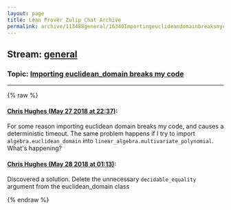 ```yaml
---
layout: page
title: Lean Prover Zulip Chat Archive 
permalink: archive/113488general/16340Importingeuclideandomainbreaksmycode.html
---
```


## Stream: [general](index.html)
### Topic: [Importing euclidean_domain  breaks my code](16340Importingeuclideandomainbreaksmycode.html)

---


{% raw %}
#### [ Chris Hughes (May 27 2018 at 22:37)](https://leanprover.zulipchat.com/#narrow/stream/113488-general/topic/Importing%20euclidean_domain%20%20breaks%20my%20code/near/127176176):
<p>For some reason importing euclidean domain breaks my code, and causes a deterministic timeout. The same problem happens if I try to import <code>algebra.euclidean_domain</code> into <code>linear_algebra.multivariate_polynomial</code>. What's happening?</p>

#### [ Chris Hughes (May 28 2018 at 01:13)](https://leanprover.zulipchat.com/#narrow/stream/113488-general/topic/Importing%20euclidean_domain%20%20breaks%20my%20code/near/127180205):
<p>Discovered a solution. Delete the unnecessary <code>decidable_equality</code> argument from the euclidean_domain class</p>


{% endraw %}
